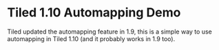 # Tiled 1.10 Automapping Demo

Tiled updated the automapping feature in 1.9, this is a simple way to use automapping in Tiled 1.10 (and it probably works in 1.9 too).
